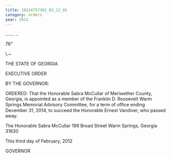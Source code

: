 ```yaml
---
title: 18134757302_03_12_01
category: orders
year: 2012
---
```

....... ..

  
 

76"

\\.~

THE STATE OF GEORGIA

EXECUTIVE ORDER

  

BY THE GOVERNOR:

ORDERED: That the Honorable Sabra McCullar of Meriwether County,
Georgia, is appointed as a member of the Franklin D. Roosevelt
Warm Springs Memorial Advisory Committee, for a term of ofﬁce
ending December 31, 2014, to succeed the Honorable Ernest
Vandiver, who passed away.

The Honorable Sabra McCullar
199 Broad Street
Warm Springs, Georgia 31830

This third day of February, 2012

GOVERNOR

     

